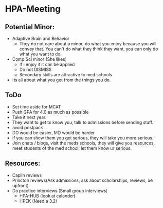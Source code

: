 # HPA-Meeting

## Potential Minor: 
- Adaptive Brain and Behavior 
    - They do not care about a minor, do what you enjoy because you will convey that. You can't do what they think they want, you can only do what you want to do. 
- Comp Sci minor (She likes)
    - If i enjoy it it can be applied
    - Do not DISMISS
    - Secondary skills are attractive to med schools
- Its all about what you get from the things you do. 

## ToDo
- Set time aside for MCAT
- Push GPA for 4.0 as much as possible
- Take it next year.
- They want to get to know you, talk to admissions before sending stuff. 
- avoid postpack
- DO would be easier, MD would be harder
- if you can show them you got serious, they will take you more serious. 
- Join chats / blogs, visit the meds schools, they will give you resources, meet students of the med school, let them know ur serious. 
## Resources:
- Caplin reviews
- Princton reviews(Ask admissions, ask about scholarships, reviews, be upfront) 
- Do practice interviews (Small group interviews)
    - HPA-HUB (look at calander) 
    - HPEK (Need a 3.2)
